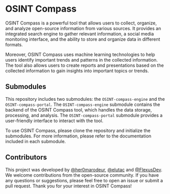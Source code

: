 # OSINT Compass
OSINT Compass is a powerful tool that allows users to collect, organize, and analyze open-source information from various sources. It provides an integrated search engine to gather relevant information, a social media monitoring interface, and the ability to store and organize data in different formats.

Moreover, OSINT Compass uses machine learning technologies to help users identify important trends and patterns in the collected information. The tool also allows users to create reports and presentations based on the collected information to gain insights into important topics or trends.

## Submodules
This repository includes two submodules: the `OSINT-compass-engine` and the `OSINT-compass-portal`. The `OSINT-compass-engine` submodule contains the backend of the OSINT Compass tool, which handles the data storage, processing, and analysis. The `OSINT-compass-portal` submodule provides a user-friendly interface to interact with the tool.

To use OSINT Compass, please clone the repository and initialize the submodules. For more information, please refer to the documentation included in each submodule.

## Contributors
This project was developed by [@her0marodeur](https://github.com/her0marodeur), [@elutac](https://github.com/elutac) and [@FlexusDev](https://github.com/FlexusDev). We welcome contributions from the open-source community. If you have any questions or suggestions, please feel free to open an issue or submit a pull request. Thank you for your interest in OSINT Compass!

